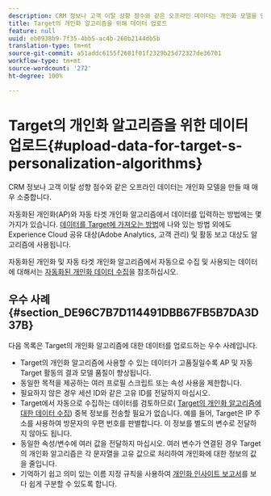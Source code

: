 ```yaml
---
description: CRM 정보나 고객 이탈 성향 점수와 같은 오프라인 데이터는 개인화 모델을 만들 때 매우 소중합니다.
title: Target의 개인화 알고리즘을 위해 데이터 업로드
feature: null
uuid: eb0938b9-7f35-4bb5-ac4b-260b2144db5b
translation-type: tm+mt
source-git-commit: a51addc6155f2681f01f2329b25d72327de36701
workflow-type: tm+mt
source-wordcount: '272'
ht-degree: 100%

---
```



# Target의 개인화 알고리즘을 위한 데이터 업로드{#upload-data-for-target-s-personalization-algorithms}

CRM 정보나 고객 이탈 성향 점수와 같은 오프라인 데이터는 개인화 모델을 만들 때 매우 소중합니다.

자동화된 개인화(AP)와 자동 타겟 개인화 알고리즘에서 데이터를 입력하는 방법에는 몇 가지가 있습니다. [데이터를 Target에 가져오는 방법](../../c-implementing-target/c-considerations-before-you-implement-target/c-methods-to-get-data-into-target/methods-to-get-data-into-target.md#concept_0069C0EFB56C4700BB33F2F35C2B9B17)에 나와 있는 방법 외에도 Experience Cloud 공유 대상(Adobe Analytics, 고객 관리) 및 활동 보고 대상도 알고리즘에 사용됩니다.

자동화된 개인화 및 자동 타겟 개인화 알고리즘에서 자동으로 수집 및 사용되는 데이터에 대해서는 [자동화된 개인화 데이터 수집](../../c-activities/t-automated-personalization/ap-data.md#reference_255BD3DE7AD04DC9B766E0BC78961058)을 참조하십시오.

## 우수 사례 {#section_DE96C7B7D114491DBB67FB5B7DA3D37B}

다음 목록은 Target의 개인화 알고리즘에 대한 데이터를 업로드하는 우수 사례입니다.

* Target의 개인화 알고리즘에 사용할 수 있는 데이터가 고품질일수록 AP 및 자동 Target 활동의 결과 모델 품질이 향상됩니다.
* 동일한 목적을 제공하는 여러 프로필 스크립트 또는 속성 사용을 제한합니다.
* 필요하지 않은 경우 세션 ID와 같은 고유 ID를 전달하지 마십시오.
* Target에서 자동으로 수집하는 데이터를 검토하므로( [Target의 개인화 알고리즘에 대한 데이터 수집](../../c-activities/t-automated-personalization/ap-data.md#reference_255BD3DE7AD04DC9B766E0BC78961058)) 중복 정보를 전송할 필요가 없습니다. 예를 들어, Target은 IP 주소를 사용하여 방문자의 우편 번호를 판별합니다. 이 정보를 별도의 변수로 전달하지 않아도 됩니다.
* 동일한 속성/변수에 여러 값을 전달하지 마십시오. 여러 변수가 연결된 경우 Target의 개인화 알고리즘은 각 문자열을 고유 값으로 처리하여 개인화에 대한 정보의 값을 줄입니다.
* 기억하기 쉽고 의미 있는 이름 지정 규칙을 사용하여 [개인화 인사이트 보고서](../../c-reports/c-personalization-insights-reports/personalization-insights-reports.md#concept_A897070E1EDC403EB84CFB7A6ECAD767)를 보다 쉽게 구분할 수 있도록 합니다.

